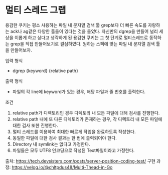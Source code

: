 # 멀티 스레드 그랩

용감한 쿠키는 평소 사용하는 파일 내 문자열 검색 툴 grep보다 더 빠른 속도를 자랑하는 ack나 ag같은 다양한 툴들이 있다는 것을 들었다.
자신만의 dgrep을 만들어 널리 세상을 이롭게 하고 싶다고 생각하게 된 용감한 쿠키는 그 첫 단계로 멀티스레드로 동작하는 grep을 직접 만들어보기로 결심하였다.
원하는 스펙에 맞는 파일 내 문자열 검색 툴을 만들어보자.

입력 형식
- dgrep {keyword} {relative path}

출력 형식
- 파일의 각 line에 keyword가 있는 경우, 해당 파일과 줄 번호를 출력한다.

조건
1. relative path가 디렉토리인 경우 디렉토리 내 모든 파일에 대해 검사를 진행한다.
2. relative path 내에 또 다른 디렉토리가 존재하는 경우, 각 디렉토리 내 모든 파일에 대한 검사 또한 진행한다.
3. 멀티 스레드를 이용하여 최대한 빠르게 작업을 완료하도록 작성한다.
4. 동일한 파일에 대한 검사 결과는 한 번에 출력되어야 한다.
5. Directory 내 symlink는 없다고 가정한다.
6. 파일들은 모두 UTF8 인코딩으로 작성된 Text파일이라고 가정한다.

출처: https://tech.devsisters.com/posts/server-position-coding-test/
구현 과정: https://velog.io/@chltpdus48/Multi-Thead-in-Go
